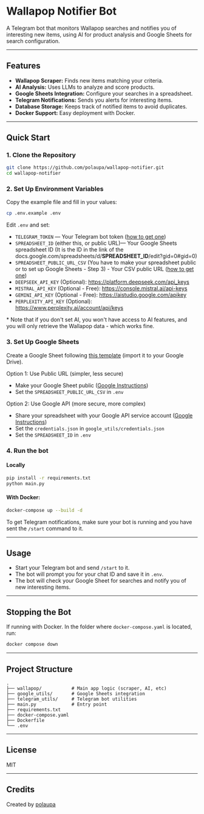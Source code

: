 # Wallapop Notifier Bot

A Telegram bot that monitors Wallapop searches and notifies you of interesting new items, using AI for product analysis and Google Sheets for search configuration.

---

## Features

- **Wallapop Scraper:** Finds new items matching your criteria.
- **AI Analysis:** Uses LLMs to analyze and score products.
- **Google Sheets Integration:** Configure your searches in a spreadsheet.
- **Telegram Notifications:** Sends you alerts for interesting items.
- **Database Storage:** Keeps track of notified items to avoid duplicates.
- **Docker Support:** Easy deployment with Docker.

---

## Quick Start

### 1. Clone the Repository

```bash
git clone https://github.com/polaupa/wallapop-notifier.git
cd wallapop-notifier
```

### 2. Set Up Environment Variables

Copy the example file and fill in your values:

```bash
cp .env.example .env
```

Edit `.env` and set:

- `TELEGRAM_TOKEN` — Your Telegram bot token ([how to get one](https://core.telegram.org/bots/tutorial))
- `SPREADSHEET_ID` (either this, or public URL)— Your Google Sheets spreadsheet ID (It is the ID in the link of the docs.google.com/spreadsheets/d/**SPREADSHEET_ID**/edit?gid=0#gid=0)
- `SPREADSHEET_PUBLIC_URL_CSV` (You have to make your spreadsheet public or to set up Google Sheets - Step 3) - Your CSV public URL ([how to get one](https://support.google.com/docs/answer/183965?hl=en&co=GENIE.Platform%3DDesktop))
- `DEEPSEEK_API_KEY` (Optional): https://platform.deepseek.com/api_keys
- `MISTRAL_API_KEY` (Optional - Free): https://console.mistral.ai/api-keys
- `GEMINI_API_KEY` (Optional - Free): https://aistudio.google.com/apikey
- `PERPLEXITY_API_KEY` (Optional): https://www.perplexity.ai/account/api/keys


\* Note that if you don't set AI, you won't have access to AI features, and you will only retrieve the Wallapop data - which works fine. 

### 3. Set Up Google Sheets

Create a Google Sheet following [this template](docs.google.com/spreadsheets/d/1vm6eRdxIq2JPVT1KsuNuspUZM1Ey6C78hI5mABtE-9s) (import it to your Google Drive).

Option 1: Use Public URL (simpler, less secure)
- Make your Google Sheet public ([Google Instructions](https://support.google.com/docs/answer/183965?hl=en&co=GENIE.Platform%3DDesktop))
- Set the `SPREADSHEET_PUBLIC_URL_CSV` in `.env`

Option 2: Use Google API (more secure, more complex)
- Share your spreadsheet with your Google API service account ([Google Instructions](https://developers.google.com/workspace/guides/create-credentials?hl=es-419))
- Set the `credentials.json` in `google_utils/credentials.json` 
- Set the `SPREADSHEET_ID` in `.env`

### 4. Run the bot

#### Locally

```bash
pip install -r requirements.txt
python main.py
```

#### With Docker:

```bash
docker-compose up --build -d
```

To get Telegram notifications, make sure your bot is running and you have sent the `/start` command to it.

---

## Usage

- Start your Telegram bot and send `/start` to it.
- The bot will prompt you for your chat ID and save it in `.env`.
- The bot will check your Google Sheet for searches and notify you of new interesting items.

---

## Stopping the Bot

If running with Docker. In the folder where `docker-compose.yaml` is located, run:

```bash
docker compose down
```

---

## Project Structure

```
.
├── wallapop/           # Main app logic (scraper, AI, etc)
├── google_utils/       # Google Sheets integration
├── telegram_utils/     # Telegram bot utilities
├── main.py             # Entry point
├── requirements.txt
├── docker-compose.yaml
├── Dockerfile
└── .env
```

---

## License

MIT

---

## Credits

Created by [polaupa](https://github.com/polaupa)
